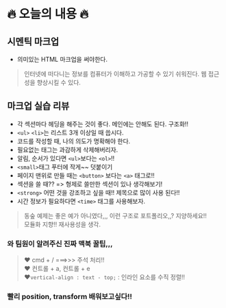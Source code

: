 # 🔥 오늘의 내용 🔥 
## 시멘틱 마크업
- 의미있는 HTML 마크업을 써야한다. 
> 인터넷에 떠다니는 정보를 컴퓨터가 이해하고 가공할 수 있기 쉬워진다. 웹 접근성을 향상시킬 수 있다.
## 마크업 실습 리뷰
- 각 섹션마다 헤딩을 해주는 것이 좋다. 메인에는 안해도 된다. 구조화!! 
- `<ul>` `<li>`는 리스트 3개 이상일 때 씁시다.
- 코드를 작성할 때, 나의 의도가 명확해야 한다.
- 필요없는 태그는 과감하게 삭제해버리자.
- 알림, 순서가 있다면  `<ul>`보다는 `<ol>`!!
- `<small>`태그 푸터에 작게~~ 덧붙이기
- 페이지 맨위로 만들 때는 `<button>` 보다는 `<a>` 태그로!!
- 섹션을 쓸 때?? => 형제로 쓸만한 섹션이 있나 생각해보기!
- `<strong>` 어떤 것을 강조하고 싶을 때!! 제목으로 많이 사용 된다!!
- 시간 정보가 필요하다면 `<time>` 태그를 사용해보자.
> 동숲 예제는 좋은 예가 아니였다,,, 이런 구조로 포트폴리오,,? 지양하세요!!   
> 모듈화 지향!! 재사용성을 생각. 

### 와 팀원이 알려주신 진짜 맥북 꿀팁,,,
>❤️ cmd + / ===>>> 주석 처리!!   
>❤️ 컨트롤 + a, 컨트롤 + e   
>❤️`vertical-align : text - top;` : 인라인 요소를 수직 정렬!!

### 빨리 position, transform 배워보고싶다!!
